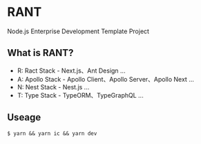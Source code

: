 # RANT

Node.js Enterprise Development Template Project

## What is RANT?

- R: Ract Stack - Next.js、Ant Design ...
- A: Apollo Stack - Apollo Client、Apollo Server、Apollo Next ...
- N: Nest Stack - Nest.js ...
- T: Type Stack - TypeORM、TypeGraphQL ...

## Useage

```
$ yarn && yarn ic && yarn dev
```